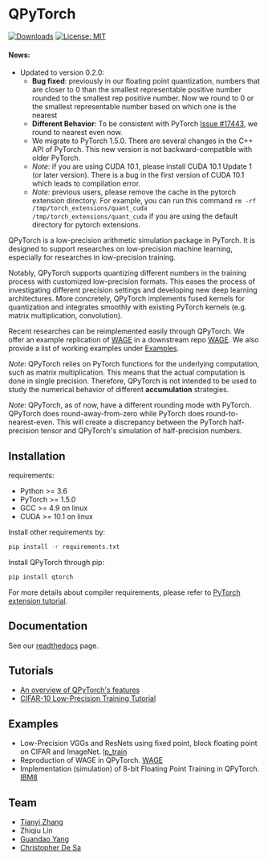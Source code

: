 # QPyTorch
[![Downloads](https://pepy.tech/badge/qtorch)](https://pepy.tech/project/qtorch) [![License: MIT](https://img.shields.io/badge/License-MIT-yellow.svg)](https://opensource.org/licenses/MIT)

#### News:
- Updated to version 0.2.0:
  - **Bug fixed**: previously in our floating point quantization, numbers that are closer to 0 than the smallest 
  representable positive number rounded to the smallest rep positive number. Now we round to 0 or the smallest 
  representable number based on which one is the nearest
  - **Different Behavior**: To be consistent with PyTorch [Issue #17443](https://github.com/pytorch/pytorch/pull/17443),
  we round to nearest even now.
  - We migrate to PyTorch 1.5.0. There are several changes in the C++ API of PyTorch. 
  This new version is not backward-compatible with older PyTorch. 
  - *Note*: if you are using CUDA 10.1, please install CUDA 10.1 Update 1 (or later version). There is a bug in 
  the first version of CUDA 10.1 which leads to compilation error.
  - *Note*: previous users, please remove the cache in the pytorch extension directory. 
  For example, you can run this command `rm -rf /tmp/torch_extensions/quant_cuda /tmp/torch_extensions/quant_cuda` if 
  you are using the default directory for pytorch extensions.


QPyTorch is a low-precision arithmetic simulation package in
PyTorch. It is designed to support researches on low-precision machine
learning, especially for researches in low-precision training. 

Notably, QPyTorch supports quantizing different numbers in the training process
with customized low-precision formats. This eases the process of investigating
different precision settings and developing new deep learning architectures. More
concretely, QPyTorch implements fused kernels for quantization and integrates
smoothly with existing PyTorch kernels (e.g. matrix multiplication, convolution). 

Recent researches can be reimplemented easily through QPyTorch. We offer an
example replication of [WAGE](https://arxiv.org/abs/1802.04680) in a downstream
repo [WAGE](https://github.com/Tiiiger/QPyTorch/blob/master/examples/WAGE). We also provide a list
of working examples under [Examples](#examples).

*Note*: QPyTorch relies on PyTorch functions for the underlying computation,
such as matrix multiplication. This means that the actual computation is done in
single precision. Therefore, QPyTorch is not intended to be used to study the
numerical behavior of different **accumulation** strategies.

*Note*: QPyTorch, as of now, have a different rounding mode with PyTorch. QPyTorch does round-away-from-zero while
PyTorch does round-to-nearest-even. This will create a discrepancy between the PyTorch half-precision tensor 
and QPyTorch's simulation of half-precision numbers.

## Installation

requirements:

- Python >= 3.6
- PyTorch >= 1.5.0
- GCC >= 4.9 on linux
- CUDA >= 10.1 on linux

Install other requirements by:
```bash
pip install -r requirements.txt
```

Install QPyTorch through pip:
```bash
pip install qtorch
```

For more details about compiler requirements, 
please refer to [PyTorch extension tutorial](https://pytorch.org/tutorials/advanced/cpp_extension.html).

## Documentation
See our [readthedocs](https://qpytorch.readthedocs.io/en/latest/) page.

## Tutorials
- [An overview of QPyTorch's features](https://github.com/Tiiiger/QPyTorch/blob/master/examples/tutorial/Functionality_Overview.ipynb)
- [CIFAR-10 Low-Precision Training Tutorial](https://github.com/Tiiiger/QPyTorch/blob/master/examples/tutorial/CIFAR10_Low_Precision_Training_Example.ipynb)

## Examples
- Low-Precision VGGs and ResNets using fixed point, block floating point on CIFAR and ImageNet. [lp_train](https://github.com/Tiiiger/QPyTorch/blob/master/examples/lp_train)
- Reproduction of WAGE in QPyTorch. [WAGE](https://github.com/Tiiiger/QPyTorch/blob/master/examples/WAGE)
- Implementation (simulation) of 8-bit Floating Point Training in QPyTorch. [IBM8](https://github.com/Tiiiger/QPyTorch/blob/master/examples/IBM8)

## Team
* [Tianyi Zhang](https://scholar.google.com/citations?user=OI0HSa0AAAAJ&hl=en)
* Zhiqiu Lin
* [Guandao Yang](http://www.guandaoyang.com/)
* [Christopher De Sa](http://www.cs.cornell.edu/~cdesa/)
